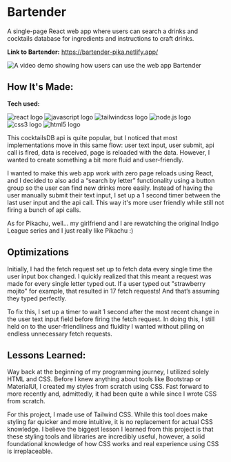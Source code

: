 # Bartender
A single-page React web app where users can search a drinks and cocktails database for ingredients and instructions to craft drinks.

**Link to Bartender:** https://bartender-pika.netlify.app/

![A video demo showing how users can use the web app Bartender](./bartender-demo.gif)

## How It's Made:

**Tech used:** <p align="left">
![react logo](https://readme-components.vercel.app/api?component=logo&fill=black&logo=react&animation=spin&svgfill=15d8fe)
![javascript logo](https://readme-components.vercel.app/api?component=logo&fill=black&logo=javascript&svgfill=f6df1c)
![tailwindcss logo](https://readme-components.vercel.app/api?component=logo&fill=black&logo=tailwindcss)
![node.js logo](https://readme-components.vercel.app/api?component=logo&fill=black&logo=node.js&svgfill=659b60)
![css3 logo](https://readme-components.vercel.app/api?component=logo&fill=black&logo=CSS3&svgfill=028dd1)
![html5 logo](https://readme-components.vercel.app/api?component=logo&fill=black&logo=html5&svgfill=f06629)
</p>

This cocktailsDB api is quite popular, but I noticed that most implementations move in this same flow: user text input, user submit, api call is fired, data is received, page is reloaded with the data. However, I wanted to create something a bit more fluid and user-friendly.

I wanted to make this web app work with zero page reloads using React, and I decided to also add a “search by letter” functionality using a button group so the user can find new drinks more easily. Instead of having the user manually submit their text input, I set up a 1 second timer between the last user input and the api call. This way it's more user friendly while still not firing a bunch of api calls.

As for Pikachu, well... my girlfriend and I are rewatching the original Indigo League series and I just really like Pikachu :)

## Optimizations

Initially, I had the fetch request set up to fetch data every single time the user input box changed. I quickly realized that this meant a request was made for every single letter typed out. If a user typed out "strawberry mojito" for example, that resulted in 17 fetch requests! And that’s assuming they typed perfectly.

To fix this, I set up a timer to wait 1 second after the most recent change in the user text input field before firing the fetch request. In doing this, I still held on to the user-friendliness and fluidity I wanted without piling on endless unnecessary fetch requests.

## Lessons Learned:

Way back at the beginning of my programming journey, I utilized solely HTML and CSS. Before I knew anything about tools like Bootstrap or MaterialUI, I created my styles from scratch using CSS. Fast forward to more recently and, admittedly, it had been quite a while since I wrote CSS from scratch.

For this project, I made use of Tailwind CSS. While this tool does make styling far quicker and more intuitive, it is no replacement for actual CSS knowledge. I believe the biggest lesson I learned from this project is that these styling tools and libraries are incredibly useful, however, a solid foundational knowledge of how CSS works and real experience using CSS is irreplaceable.
